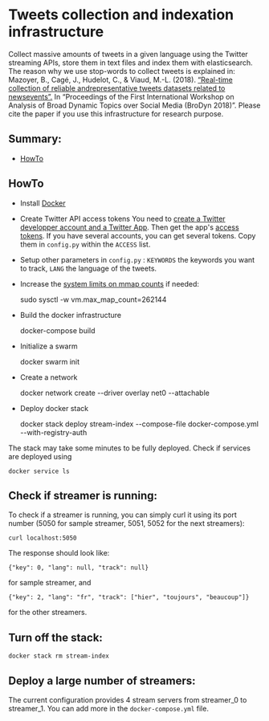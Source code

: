 # Tweets collection and indexation infrastructure

Collect massive amounts of tweets in a given language using the Twitter streaming APIs, store them in text files and index them with elasticsearch.
The reason why we use stop-words to collect tweets is explained in: 
Mazoyer, B., Cagé, J., Hudelot, C., & Viaud, M.-L. (2018). 
[“Real-time collection of reliable andrepresentative tweets datasets related to newsevents”.](http://ceur-ws.org/Vol-2078/paper2.pdf)
 In “Proceedings of the First International Workshop on Analysis of Broad Dynamic Topics over Social Media (BroDyn 2018)”. 
 Please cite the paper if you use this infrastructure for research purpose.

## Summary:
* [HowTo](#howto)



## HowTo
* Install [Docker](https://docs.docker.com/get-docker/)
* Create Twitter API access tokens
You need to [create a Twitter developper account and a Twitter App](https://developer.twitter.com/en/docs/basics/apps/overview).
Then get the app's [access tokens](https://developer.twitter.com/en/docs/basics/authentication/guides/access-tokens).
If you have several accounts, you can get several tokens. Copy them in `config.py` within the `ACCESS` list.
* Setup other parameters in `config.py` : `KEYWORDS` the keywords you want to track, `LANG` the language of the tweets.
* Increase the [system limits on mmap counts](https://www.elastic.co/guide/en/elasticsearch/reference/current/vm-max-map-count.html) if needed:


    sudo sysctl -w vm.max_map_count=262144
    
* Build the docker infrastructure


    docker-compose build
    
* Initialize a swarm


    docker swarm init
    
* Create a network


    docker network create --driver overlay net0 --attachable

* Deploy docker stack


    docker stack deploy stream-index --compose-file docker-compose.yml --with-registry-auth
  
 The stack may take some minutes to be fully deployed. Check if services are deployed using
 
    docker service ls
    

## Check if streamer is running:
    
To check if a streamer is running, you can simply curl it using its port number (5050 for sample streamer,
5051, 5052 for the next streamers):

    curl localhost:5050

The response should look like:

    {"key": 0, "lang": null, "track": null} 

for sample streamer, and

    {"key": 2, "lang": "fr", "track": ["hier", "toujours", "beaucoup"]}
    
for the other streamers.

## Turn off the stack:

    docker stack rm stream-index

## Deploy a large number of streamers:
The current configuration provides 4 stream servers from streamer_0 to streamer_1. You can add more in the
`docker-compose.yml` file.
